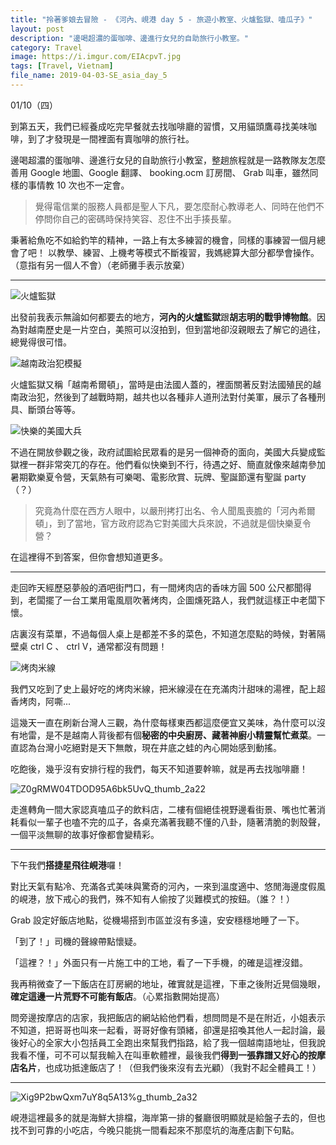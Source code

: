 ```yaml
---
title: "拎著爹娘去冒險 - 《河內、峴港 day 5 - 旅遊小教室、火爐監獄、嗑瓜子》"
layout: post
description: "邊喝超濃的蛋咖啡、邊進行女兒的自助旅行小教室。"
category: Travel
image: https://i.imgur.com/EIAcpvT.jpg
tags: [Travel, Vietnam]
file_name: 2019-04-03-SE_asia_day_5
---
```


01/10（四）

到第五天，我們已經養成吃完早餐就去找咖啡廳的習慣，又用貓頭鷹尋找美味咖啡，到了才發現是一間裡面有賣咖啡的旅行社。

邊喝超濃的蛋咖啡、邊進行女兒的自助旅行小教室，整趟旅程就是一路教隊友怎麼善用 Google 地圖、Google 翻譯、 booking.ocm 訂房間、 Grab 叫車，雖然同樣的事情教 10 次也不一定會。

> 覺得電信業的服務人員都是聖人下凡，要怎麼耐心教導老人、同時在他們不停問你自己的密碼時保持笑容、忍住不出手揍長輩。

秉著給魚吃不如給釣竿的精神，一路上有太多練習的機會，同樣的事練習一個月總會了吧！
以教學、練習、上機考等模式不斷複習，我媽總算大部分都學會操作。（意指有另一個人不會）（老師攤手表示放棄）

---

![火爐監獄](https://i.imgur.com/Imotn9s.jpg)


出發前我表示無論如何都要去的地方，**河內的火爐監獄**跟**胡志明的戰爭博物館**。因為對越南歷史是一片空白，美照可以沒拍到，但到當地卻沒親眼去了解它的過往，總覺得很可惜。

![越南政治犯模擬](https://i.imgur.com/BRTsEZ2.jpg)

火爐監獄又稱「越南希爾頓」，當時是由法國人蓋的，裡面關著反對法國殖民的越南政治犯，然後到了越戰時期，越共也以各種非人道刑法對付美軍，展示了各種刑具、斷頭台等等。

![快樂的美國大兵](https://i.imgur.com/Jre6od5.jpg)


不過在開放參觀之後，政府試圖給民眾看的是另一個神奇的面向，美國大兵變成監獄裡一群非常突兀的存在。他們看似快樂到不行，待遇之好、簡直就像來越南參加暑期歡樂夏令營，天氣熱有可樂喝、電影欣賞、玩牌、聖誕節還有聖誕 party（？）

> 究竟為什麼在西方人眼中，以嚴刑拷打出名、令人聞風喪膽的「河內希爾頓」，到了當地，官方政府認為它對美國大兵來說，不過就是個快樂夏令營？
 
在這裡得不到答案，但你會想知道更多。

---

走回昨天經歷惡夢般的酒吧街門口，有一間烤肉店的香味方圓 500 公尺都聞得到，老闆擺了一台工業用電風扇吹著烤肉，企圖燻死路人，我們就這樣正中老闆下懷。

店裏沒有菜單，不過每個人桌上是都差不多的菜色，不知道怎麼點的時候，對著隔壁桌 ctrl C 、 ctrl V，通常都沒有問題！

![烤肉米線](https://i.imgur.com/IgvvF7U.jpg)

我們又吃到了史上最好吃的烤肉米線，把米線浸在在充滿肉汁甜味的湯裡，配上超香烤肉，阿嘶...

這幾天一直在刷新台灣人三觀，為什麼每樣東西都這麼便宜又美味，為什麼可以沒有地雷，是不是越南人背後都有個**秘密的中央廚房、藏著神廚小精靈幫忙煮菜**。一直認為台灣小吃絕對是天下無敵，現在井底之蛙的內心開始感到動搖。

吃飽後，幾乎沒有安排行程的我們，每天不知道要幹嘛，就是再去找咖啡廳！

![Z0gRMW04TDOD95A6bk5UvQ_thumb_2a22](https://i.imgur.com/3qnZyNR.jpg)

走進轉角一間大家認真嗑瓜子的飲料店，二樓有個絕佳視野邊看街景、嘴也忙著消耗看似一輩子也嗑不完的瓜子，各桌充滿著我聽不懂的八卦，隨著清脆的剝殼聲，一個平淡無聊的故事好像都會變精彩。

---

下午我們**搭捷星飛往峴港**囉！

對比天氣有點冷、充滿各式美味與驚奇的河內，一來到溫度適中、悠閒海邊度假風的峴港，放下戒心的我們，殊不知有人偷按了災難模式的按鈕。（誰？！）

Grab 設定好飯店地點，從機場搭到市區並沒有多遠，安安穩穩地睡了一下。

「到了！」司機的聲線帶點懷疑。

「這裡？！」外面只有一片施工中的工地，看了一下手機，的確是這裡沒錯。

我再稍微查了一下飯店在訂房網的地址，確實就是這裡，下車之後附近晃個幾眼，**確定這邊一片荒野不可能有飯店**。（心累指數開始提高）

問旁邊按摩店的店家，我把飯店的網站給他們看，想問問是不是在附近，小姐表示不知道，把哥哥也叫來一起看，哥哥好像有頭緒，卻還是招喚其他人一起討論，最後好心的全家大小包括員工全跑出來幫我們指路，給了我一個越南語地址，但我說我看不懂，可不可以幫我輸入在叫車軟體裡，最後我們**得到一張靠譜又好心的按摩店名片**，也成功抵達飯店了！（但我們後來沒有去光顧）（我對不起全體員工！）

----

![Xig9P2bwQxm7uY8q5A13%g_thumb_2a32](https://i.imgur.com/N0zE3VU.jpg)

峴港這裡最多的就是海鮮大排檔，海岸第一排的餐廳很明顯就是給盤子去的，但也找不到可靠的小吃店，今晚只能挑一間看起來不那麼坑的海產店劃下句點。
